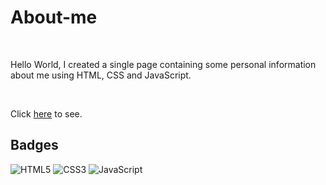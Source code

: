 # About-me

<br>

Hello World, I created a single page containing some personal information about me using HTML, CSS and JavaScript.

<br>

Click [here](https://Joseph-Wil.github.io/about-me/) to see.
<br>

## Badges
![HTML5](https://img.shields.io/badge/html5-%23E34F26.svg?style=for-the-badge&logo=html5&logoColor=white)
![CSS3](https://img.shields.io/badge/css3-%231572B6.svg?style=for-the-badge&logo=css3&logoColor=white)
![JavaScript](https://img.shields.io/badge/javascript-%23323330.svg?style=for-the-badge&logo=javascript&logoColor=%23F7DF1E)
